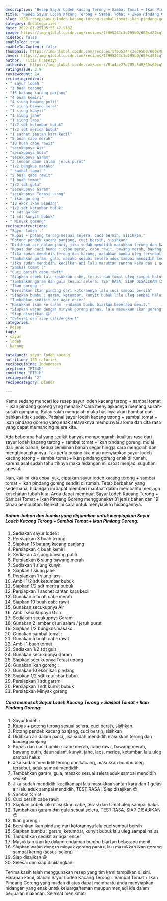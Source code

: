 ```yaml
---
description: "Resep Sayur Lodeh Kacang Terong + Sambal Tomat + Ikan Pindang Goreng, Lezat"
title: "Resep Sayur Lodeh Kacang Terong + Sambal Tomat + Ikan Pindang Goreng, Lezat"
slug: 1258-resep-sayur-lodeh-kacang-terong-sambal-tomat-ikan-pindang-goreng-lezat
category: Uncategorized
date: 2022-01-25T05:55:47.518Z
image: https://img-global.cpcdn.com/recipes/1f905244c3e295b0/680x482cq70/sayur-lodeh-kacang-terong-sambal-tomat-ikan-pindang-goreng-foto-resep-utama.jpg
hideToc: false
enableToc: true
enableTocContent: false
thumbnail: https://img-global.cpcdn.com/recipes/1f905244c3e295b0/680x482cq70/sayur-lodeh-kacang-terong-sambal-tomat-ikan-pindang-goreng-foto-resep-utama.jpg
cover: https://img-global.cpcdn.com/recipes/1f905244c3e295b0/680x482cq70/sayur-lodeh-kacang-terong-sambal-tomat-ikan-pindang-goreng-foto-resep-utama.jpg
author:  Titis Prasetyo
authorAv:  https://img-global.cpcdn.com/users/01a4ae27b785c5d8/60x60cq50/avatar.jpg
ratingvalue: 3.9
reviewcount: 24
recipeingredient:
- " sayur lodeh "
- "3 buah terong"
- "15 batang kacang panjang"
- "4 buah kemiri"
- "4 siung bawang putih"
- "6 siung bawang merah"
- "1 siung kunyit"
- "1 siung jahe"
- "1 siung laos"
- "1/2 sdt ketumbar bubuk"
- "1/2 sdt merica bubuk"
- "1 sachet santan kara kecil"
- "5 buah cabe merah"
- "10 buah cabe rawit"
- "secukupnya Air"
- "secukupnya Gula"
- "secukupnya Garam"
- "2 lembar daun salam  jeruk purut"
- "1/2 bungkus masako"
- " sambal tomat "
- "5 buah cabe rawit"
- "1 buah tomat"
- "1/2 sdt gula"
- "secukupnya Garam"
- "secukupnya Terasi udang"
- " ikan goreng "
- "10 ekor ikan pindang"
- "1/2 sdt ketumbar bubuk"
- "1 sdt garam"
- "1 sdt kunyit bubuk"
- " Minyak goreng"
recipeinstructions:
- "Sayur lodeh :"
- "Kupas + potong terong sesuai selera, cuci bersih, sisihkan."
- "Potong pendek kacang panjang, cuci bersih, sisihkan"
- "Didihkan air dalam panci, jika sudah mendidih masukkan terong dan kacang panjang"
- "Kupas dan cuci bumbu : cabe merah, cabe rawit, bawang merah, bawang putih, daun salam, kunyit, jahe, laos, merica, ketumbar, lalu uleg sampai halus"
- "Jika sudah mendidih terong dan kacang, masukkan bumbu uleg tersebut, aduk sampai mendidih,"
- "Tambahkan garam, gula, masako sesuai selera aduk sampai mendidih sedikit"
- "Jika sudah mendidih, kecilkan api lalu masukkan santan kara dan 1 gelas air lalu aduk sampai mendidih, TEST RASA ! Siap disajikan 😉"
- "Sambal tomat :"
- "Cuci bersih cabe rawit"
- "Siapkan cobek lalu masukkan cabe, terasi dan tomat uleg sampai halus"
- "Tambahkan garam dan gula sesuai selera, TEST RASA, SIAP DISAJIKAN 😉"
- "Ikan goreng :"
- "Bersihkan ikan pindang dari kotorannya lalu cuci sampai bersih"
- "Siapkan bumbu : garam, ketumbar, kunyit bubuk lalu uleg sampai halus"
- "Tambahkan sedikit air agar encer"
- "Masukkan ikan ke dalam rendaman bumbu biarkan beberapa menit."
- "Siapkan wajan dengan minyak goreng panas, lalu masukkan ikan goreng sampai kering (sesuai selera)"
- "Siap disajikan 😃"
- "Selesai dan siap dihidangkan!"
categories:
- Resep
tags:
- sayur
- lodeh
- kacang

katakunci: sayur lodeh kacang 
nutrition: 139 calories
recipecuisine: Indonesian
preptime: "PT34M"
cooktime: "PT31M"
recipeyield: "2"
recipecategory: Dinner

---
```



Kamu sedang mencari ide resep sayur lodeh kacang terong + sambal tomat + ikan pindang goreng yang menarik? Cara menyiapkannya memang susah-susah gampang. Kalau salah mengolah maka hasilnya akan hambar dan bahkan tidak sedap. Padahal sayur lodeh kacang terong + sambal tomat + ikan pindang goreng yang enak selayaknya mempunyai aroma dan cita rasa yang dapat memancing selera kita.




Ada beberapa hal yang sedikit banyak mempengaruhi kualitas rasa dari sayur lodeh kacang terong + sambal tomat + ikan pindang goreng, mulai dari jenis bahan, kedua pemilihan bahan segar hingga cara mengolah dan menghidangkannya. Tak perlu pusing jika mau menyiapkan sayur lodeh kacang terong + sambal tomat + ikan pindang goreng enak di rumah, karena asal sudah tahu triknya maka hidangan ini dapat menjadi suguhan spesial.


Nah, kali ini kita coba, yuk, ciptakan sayur lodeh kacang terong + sambal tomat + ikan pindang goreng sendiri di rumah. Tetap berbahan yang sederhana, hidangan ini dapat memberi manfaat dalam membantu menjaga kesehatan tubuh kita. Anda dapat membuat Sayur Lodeh Kacang Terong + Sambal Tomat + Ikan Pindang Goreng menggunakan 31 jenis bahan dan 19 tahap pembuatan. Berikut ini cara untuk menyiapkan hidangannya.

<!--inarticleads1-->

##### Bahan-bahan dan bumbu yang digunakan untuk menyiapkan Sayur Lodeh Kacang Terong + Sambal Tomat + Ikan Pindang Goreng:

1. Sediakan  sayur lodeh :
1. Persiapkan 3 buah terong
1. Siapkan 15 batang kacang panjang
1. Persiapkan 4 buah kemiri
1. Sediakan 4 siung bawang putih
1. Persiapkan 6 siung bawang merah
1. Sediakan 1 siung kunyit
1. Siapkan 1 siung jahe
1. Persiapkan 1 siung laos
1. Ambil 1/2 sdt ketumbar bubuk
1. Siapkan 1/2 sdt merica bubuk
1. Persiapkan 1 sachet santan kara kecil
1. Gunakan 5 buah cabe merah
1. Siapkan 10 buah cabe rawit
1. Gunakan secukupnya Air
1. Ambil secukupnya Gula
1. Sediakan secukupnya Garam
1. Gunakan 2 lembar daun salam / jeruk purut
1. Siapkan 1/2 bungkus masako
1. Gunakan  sambal tomat :
1. Gunakan 5 buah cabe rawit
1. Ambil 1 buah tomat
1. Sediakan 1/2 sdt gula
1. Gunakan secukupnya Garam
1. Siapkan secukupnya Terasi udang
1. Gunakan  ikan goreng :
1. Gunakan 10 ekor ikan pindang
1. Siapkan 1/2 sdt ketumbar bubuk
1. Persiapkan 1 sdt garam
1. Persiapkan 1 sdt kunyit bubuk
1. Persiapkan  Minyak goreng




<!--inarticleads2-->

##### Cara memasak Sayur Lodeh Kacang Terong + Sambal Tomat + Ikan Pindang Goreng:

1. Sayur lodeh :
1. Kupas + potong terong sesuai selera, cuci bersih, sisihkan.
1. Potong pendek kacang panjang, cuci bersih, sisihkan
1. Didihkan air dalam panci, jika sudah mendidih masukkan terong dan kacang panjang
1. Kupas dan cuci bumbu : cabe merah, cabe rawit, bawang merah, bawang putih, daun salam, kunyit, jahe, laos, merica, ketumbar, lalu uleg sampai halus
1. Jika sudah mendidih terong dan kacang, masukkan bumbu uleg tersebut, aduk sampai mendidih,
1. Tambahkan garam, gula, masako sesuai selera aduk sampai mendidih sedikit
1. Jika sudah mendidih, kecilkan api lalu masukkan santan kara dan 1 gelas air lalu aduk sampai mendidih, TEST RASA ! Siap disajikan 😉
1. Sambal tomat :
1. Cuci bersih cabe rawit
1. Siapkan cobek lalu masukkan cabe, terasi dan tomat uleg sampai halus
1. Tambahkan garam dan gula sesuai selera, TEST RASA, SIAP DISAJIKAN 😉
1. Ikan goreng :
1. Bersihkan ikan pindang dari kotorannya lalu cuci sampai bersih
1. Siapkan bumbu : garam, ketumbar, kunyit bubuk lalu uleg sampai halus
1. Tambahkan sedikit air agar encer
1. Masukkan ikan ke dalam rendaman bumbu biarkan beberapa menit.
1. Siapkan wajan dengan minyak goreng panas, lalu masukkan ikan goreng sampai kering (sesuai selera)
1. Siap disajikan 😃
1. Selesai dan siap dihidangkan!



Terima kasih telah menggunakan resep yang tim kami tampilkan di sini. Harapan kami, olahan Sayur Lodeh Kacang Terong + Sambal Tomat + Ikan Pindang Goreng yang mudah di atas dapat membantu anda menyiapkan hidangan yang enak untuk keluarga/teman maupun menjadi ide dalam berjualan makanan. Selamat menikmati
